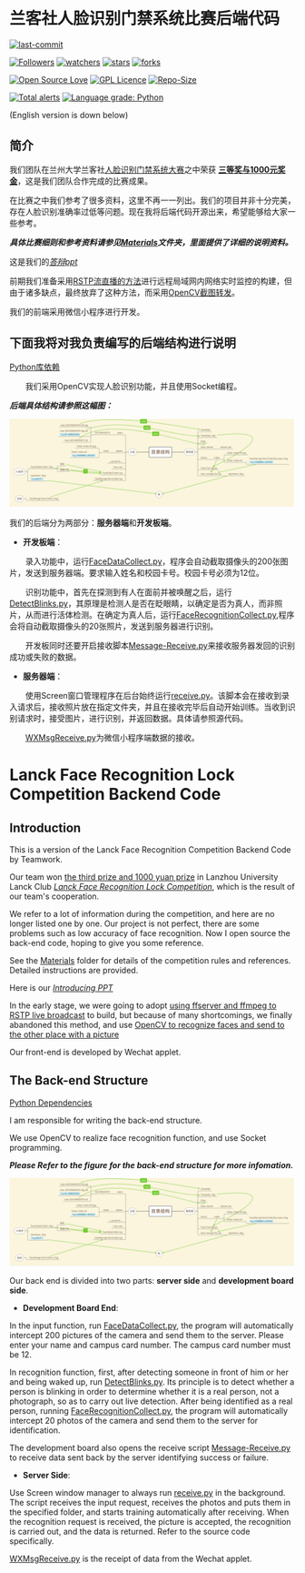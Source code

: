 # 兰客社人脸识别门禁系统比赛后端代码

[![last-commit](https://img.shields.io/github/last-commit/HollowMan6/Lanck-Face-Recognition-Lock-Competition-Backend-Code)](../../graphs/commit-activity)

[![Followers](https://img.shields.io/github/followers/HollowMan6?style=social)](https://github.com/HollowMan6?tab=followers)
[![watchers](https://img.shields.io/github/watchers/HollowMan6/Lanck-Face-Recognition-Lock-Competition-Backend-Code?style=social)](../../watchers)
[![stars](https://img.shields.io/github/stars/HollowMan6/Lanck-Face-Recognition-Lock-Competition-Backend-Code?style=social)](../../stargazers)
[![forks](https://img.shields.io/github/forks/HollowMan6/Lanck-Face-Recognition-Lock-Competition-Backend-Code?style=social)](../../network/members)

[![Open Source Love](https://badges.frapsoft.com/os/v1/open-source.svg?v=103)](https://hollowman6.github.io/fund.html)
[![GPL Licence](https://badges.frapsoft.com/os/gpl/gpl.svg?v=103)](https://opensource.org/licenses/GPL-3.0/)
[![Repo-Size](https://img.shields.io/github/repo-size/HollowMan6/Lanck-Face-Recognition-Lock-Competition-Backend-Code.svg)](../../archive/master.zip)

[![Total alerts](https://img.shields.io/lgtm/alerts/g/HollowMan6/Lanck-Face-Recognition-Lock-Competition-Backend-Code.svg?logo=lgtm&logoWidth=18)](https://lgtm.com/projects/g/HollowMan6/Lanck-Face-Recognition-Lock-Competition-Backend-Code/alerts/)
[![Language grade: Python](https://img.shields.io/lgtm/grade/python/g/HollowMan6/Lanck-Face-Recognition-Lock-Competition-Backend-Code.svg?logo=lgtm&logoWidth=18)](https://lgtm.com/projects/g/HollowMan6/Lanck-Face-Recognition-Lock-Competition-Backend-Code/context:python)

(English version is down below)

## 简介

我们团队在兰州大学兰客社[人脸识别门禁系统大赛](http://lanck.lzu.edu.cn/?p=456)之中荣获 **[三等奖与1000元奖金](http://lanck.lzu.edu.cn/?p=473)**，这是我们团队合作完成的比赛成果。

在比赛之中我们参考了很多资料，这里不再一一列出。我们的项目并非十分完美，存在人脸识别准确率过低等问题。现在我将后端代码开源出来，希望能够给大家一些参考。

***具体比赛细则和参考资料请参见[Materials](./Materials)文件夹，里面提供了详细的说明资料。***

这是我们的[*答辩ppt*](Lanck_Team8.pptx)

前期我们准备采用[RSTP流直播的方法](https://github.com/HollowMan6/Building-CCTV/tree/master/Building-CCTV-With-RSTP-Stream-Using-ffsever)进行远程局域网内网络实时监控的构建，但由于诸多缺点，最终放弃了这种方法，而采用[OpenCV截图转发](https://github.com/HollowMan6/Building-CCTV/tree/master/Building-CCTV-With-OpenCV-Face-Recognition-Sending-Pictures)。

我们的前端采用微信小程序进行开发。

## 下面我将对我负责编写的后端结构进行说明

[Python库依赖](../../network/dependencies)

&emsp;&emsp;我们采用OpenCV实现人脸识别功能，并且使用Socket编程。

***后端具体结构请参照这幅图：***

![](structure.jpg)

我们的后端分为两部分：**服务器端**和**开发板端**。

* **开发板端**：

&emsp;&emsp;录入功能中，运行[FaceDataCollect.py](./Development-Board/FaceDataCollect.py)，程序会自动截取摄像头的200张图片，发送到服务器端。要求输入姓名和校园卡号。校园卡号必须为12位。

&emsp;&emsp;识别功能中，首先在探测到有人在面前并被唤醒之后，运行[DetectBlinks.py](./Development-Board/DetectBlinks.py)，其原理是检测人是否在眨眼睛，以确定是否为真人，而非照片，从而进行活体检测。在确定为真人后，运行[FaceRecognitionCollect.py](./Development-Board/FaceRecognitionCollect.py),程序会将自动截取摄像头的20张照片，发送到服务器进行识别。

&emsp;&emsp;开发板同时还要开启接收脚本[Message-Receive.py](./Development-Board/Message-Receive.py)来接收服务器发回的识别成功或失败的数据。

* **服务器端**：

&emsp;&emsp;使用Screen窗口管理程序在后台始终运行[receive.py](./Server/receive.py)。该脚本会在接收到录入请求后，接收照片放在指定文件夹，并且在接收完毕后自动开始训练。当收到识别请求时，接受图片，进行识别，并返回数据。具体请参照源代码。

&emsp;&emsp;[WXMsgReceive.py](./Server/WXMsgReceive.py)为微信小程序端数据的接收。

# Lanck Face Recognition Lock Competition Backend Code

## Introduction

This is a version of the Lanck Face Recognition Competition Backend Code by Teamwork.

Our team won [the third prize and 1000 yuan prize](](http://lanck.lzu.edu.cn/?p=473)) in Lanzhou University Lanck Club *[Lanck Face Recognition Lock Competition](http://lanck.lzu.edu.cn/?P=456)*, which is the result of our team's cooperation.

We refer to a lot of information during the competition, and here are no longer listed one by one. Our project is not perfect, there are some problems such as low accuracy of face recognition. Now I open source the back-end code, hoping to give you some reference.

See the [Materials](./Materials) folder for details of the competition rules and references. Detailed instructions are provided.

Here is our *[Introducing PPT](Lanck_Team8.pptx)*

In the early stage, we were going to adopt [using ffserver and ffmpeg to RSTP live broadcast](https://github.com/HollowMan6/Building-CCTV/tree/master/Building-CCTV-With-RSTP-Stream-Using-ffsever) to build, but because of many shortcomings, we finally abandoned this method, and use [OpenCV to recognize faces and send to the other place with a picture](https://github.com/HollowMan6/Building-CCTV/tree/master/Building-CCTV-With-OpenCV-Face-Recognition-Sending-Pictures)

Our front-end is developed by Wechat applet.

## The Back-end Structure

[Python Dependencies](../../network/dependencies)

I am responsible for writing the back-end structure.

We use OpenCV to realize face recognition function, and use Socket programming.

***Please Refer to the figure for the back-end structure for more infomation.***

![](structure.jpg)

Our back end is divided into two parts: **server side** and **development board side**.

* **Development Board End**:

In the input function, run [FaceDataCollect.py](./Development-Board/FaceDataCollect.py), the program will automatically intercept 200 pictures of the camera and send them to the server. Please enter your name and campus card number. The campus card number must be 12.

In recognition function, first, after detecting someone in front of him or her and being waked up, run [DetectBlinks.py](./Development-Board/DetectBlinks.py). Its principle is to detect whether a person is blinking in order to determine whether it is a real person, not a photograph, so as to carry out live detection. After being identified as a real person, running [FaceRecognitionCollect.py](./Development-Board/FaceRecognitionCollect.py), the program will automatically intercept 20 photos of the camera and send them to the server for identification.

The development board also opens the receive script [Message-Receive.py](./Development-Board/Message-Receive.py) to receive data sent back by the server identifying success or failure.

* **Server Side**:

Use Screen window manager to always run [receive.py](./Server/receive.py) in the background. The script receives the input request, receives the photos and puts them in the specified folder, and starts training automatically after receiving. When the recognition request is received, the picture is accepted, the recognition is carried out, and the data is returned. Refer to the source code specifically.

[WXMsgReceive.py](./Server/WXMsgReceive.py) is the receipt of data from the Wechat applet.
